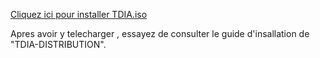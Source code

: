 [ Cliquez ici pour installer TDIA.iso  ](https://drive.google.com/uc?id=1OutS_uCzBKLZr8qlJL5xp-Or8tlPT3Ld&export=download)

Apres avoir y telecharger , essayez de consulter le guide d'insallation de "TDIA-DISTRIBUTION".
